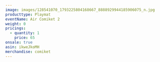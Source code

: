 ```yaml
---
image: images/128541070_1793225804168667_8888929944185906075_n.jpg
producttype: Playmat
eventName: Air Comiket 2
weight: 0
pricings:
  - quantity: 1
    price: 65
onsale: true
asin: ikweJkoMH
merchandise: comiket
---
```

